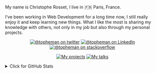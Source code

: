 My name is Christophe Rosset, I live in 🇫🇷 Paris, France.

I’ve been working in Web Development for a long time now, I still really enjoy it and keep learning new things. What I like the most is sharing my knowledge with others, not only in my job but also through my personal projects.

<p align="center">
    <a href="https://twitter.com/topheman" title="@topheman on twitter"><img alt="@topheman on twitter" src="https://img.shields.io/badge/-twitter-1DA1F2?style=flat-square&logo=twitter&logoColor=white"></a>
    <a href="https://www.linkedin.com/in/topheman" title="@topheman on LinkedIn"><img alt="@topheman on LinkedIn" src="https://img.shields.io/badge/-LinkedIn-2867B2?style=flat-square&logo=linkedin&logoColor=white"></a>
    <a href="http://stackoverflow.com/users/2733488/topheman" title="@topheman on stackoverflow"><img alt="@topheman on stackoverflow" src="https://img.shields.io/badge/-stackoverflow-f48024?style=flat-square&logo=stackoverflow&logoColor=white"></a>
</p>
<p align="center">
    <a href="https://topheman.github.io/me/" title="My projects"><img alt="My projects" src="https://img.shields.io/badge/-My%20Projects-900000?style=for-the-badge&logo=code&logoColor=white"></a>
    <a href="https://topheman.github.io/me/talks" title="My talks"><img alt="My talks" src="https://img.shields.io/badge/-My%20talks-FF0000?style=for-the-badge&logo=youtube&logoColor=white"></a>
</p>

<details>
<summary>Click for GitHub Stats</summary>
  <p align="center"><img alt="GitHub Stats" src="https://github-readme-stats.vercel.app/api?username=topheman&show_icons=true&hide=contribs&icon_color=000000&hide_border=true">
</p>
</details>
